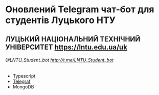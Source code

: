 # Оновлений Telegram чат-бот для студентів Луцького НТУ
## ЛУЦЬКИЙ НАЦІОНАЛЬНИЙ ТЕХНІЧНИЙ УНІВЕРСИТЕТ https://lntu.edu.ua/uk

###### @LNTU_Student_bot http://t.me/LNTU_Student_bot

* Typescript
* [Telegraf](https://github.com/telegraf/telegraf)
* MongoDB
